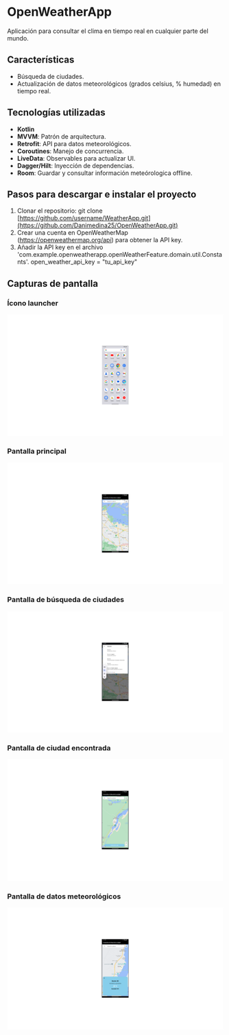 # OpenWeatherApp
Aplicación para consultar el clima en tiempo real en cualquier parte del mundo.

## Características
- Búsqueda de ciudades.
- Actualización de datos meteorológicos (grados celsius, % humedad) en tiempo real.

## Tecnologías utilizadas
- **Kotlin**
- **MVVM**: Patrón de arquitectura.
- **Retrofit**: API para datos meteorológicos.
- **Coroutines**: Manejo de concurrencia.
- **LiveData**: Observables para actualizar UI.
- **Dagger/Hilt**: Inyección de dependencias.
- **Room**: Guardar y consultar información meteórologica offline.

## Pasos para descargar e instalar el proyecto
1. Clonar el repositorio:
   git clone [https://github.com/username/WeatherApp.git](https://github.com/Danimedina25/OpenWeatherApp.git)
2. Crear una cuenta en OpenWeatherMap (https://openweathermap.org/api) para obtener la API key.
3. Añadir la API key en el archivo 'com.example.openweatherapp.openWeatherFeature.domain.util.Constants'.
open_weather_api_key = "tu_api_key"

## Capturas de pantalla
   ### Ícono launcher
   ![ícono launcher](screenshots/1.png)
   
   ### Pantalla principal
   ![pantalla principal](screenshots/2.png)
   
   ### Pantalla de búsqueda de ciudades
   ![búsqueda de ciudades](screenshots/3.png)

   ### Pantalla de ciudad encontrada
   ![ciudad encontrada](screenshots/4.png)

   ### Pantalla de datos meteorológicos
   ![datos meteorológicos](screenshots/5.png)
